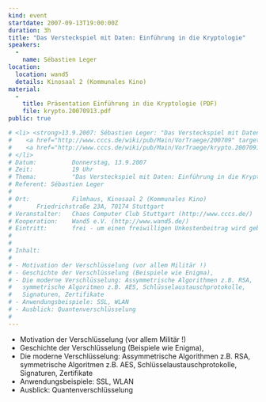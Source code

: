 ```yaml
---
kind: event
startdate: 2007-09-13T19:00:00Z
duration: 3h
title: "Das Versteckspiel mit Daten: Einführung in die Kryptologie"
speakers:
  -
    name: Sébastien Leger
location:
  location: wand5
  details: Kinosaal 2 (Kommunales Kino)
material:
  -
    title: Präsentation Einführung in die Kryptologie (PDF)
    file: krypto.20070913.pdf
public: true

# <li> <strong>13.9.2007: Sébastien Leger: "Das Versteckspiel mit Daten: Einführung in die Kryptologie"</strong> <br>
#    <a href="http://www.cccs.de/wiki/pub/Main/VorTraege/200709" target="_top">Pressetext 09/2007</a> <br>
#    <a href="http://www.cccs.de/wiki/pub/Main/VorTraege/krypto.20070913.pdf" target="_top">Präsentation Einführung in die Kryptologie</a>
# </li>
# Datum:          Donnerstag, 13.9.2007
# Zeit:           19 Uhr
# Thema:          "Das Versteckspiel mit Daten: Einführung in die Kryptologie"
# Referent:	Sébastien Leger
#
# Ort:            Filmhaus, Kinosaal 2 (Kommunales Kino)
# 		Friedrichstraße 23A, 70174 Stuttgart
# Veranstalter:   Chaos Computer Club Stuttgart (http://www.cccs.de/)
# Kooperation:    Wand5 e.V. (http://www.wand5.de/)
# Eintritt:       frei - um einen freiwilligen Unkostenbeitrag wird gebeten.
#
#
# Inhalt:
#
# - Motivation der Verschlüsselung (vor allem Militär !)
# - Geschichte der Verschlüsselung (Beispiele wie Enigma),
# - Die moderne Verschlüsselung: Assymmetrische Algorithmen z.B. RSA,
#   symmetrische Algoritmen z.B. AES, Schlüsselaustauschprotokolle,
#   Signaturen, Zertifikate
# - Anwendungsbeispiele: SSL, WLAN
# - Ausblick: Quantenverschlüsselung
#
---
```

- Motivation der Verschlüsselung (vor allem Militär !)
- Geschichte der Verschlüsselung (Beispiele wie Enigma),
- Die moderne Verschlüsselung: Assymmetrische Algorithmen z.B. RSA,
  symmetrische Algoritmen z.B. AES, Schlüsselaustauschprotokolle,
  Signaturen, Zertifikate
- Anwendungsbeispiele: SSL, WLAN
- Ausblick: Quantenverschlüsselung

